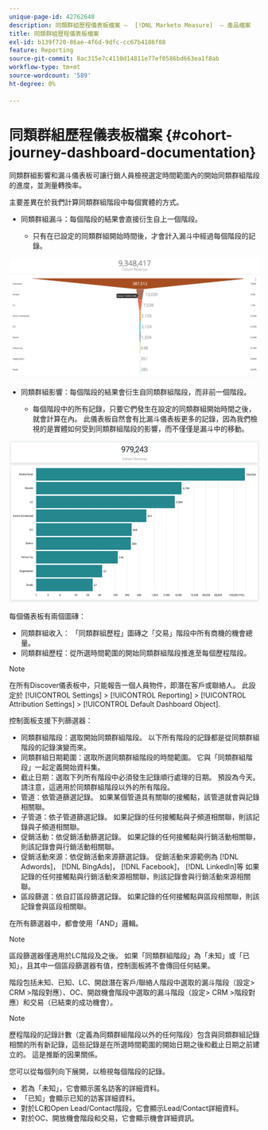 ```yaml
---
unique-page-id: 42762648
description: 同類群組歷程儀表板檔案 —  [!DNL Marketo Measure]  — 產品檔案
title: 同類群組歷程儀表板檔案
exl-id: b139f720-86ae-4f6d-9dfc-cc67b4186f88
feature: Reporting
source-git-commit: 8ac315e7c4110d14811e77ef0586bd663ea1f8ab
workflow-type: tm+mt
source-wordcount: '589'
ht-degree: 0%

---
```


# 同類群組歷程儀表板檔案 {#cohort-journey-dashboard-documentation}

同類群組影響和漏斗儀表板可讓行銷人員檢視選定時間範圍內的開始同類群組階段的進度，並測量轉換率。

主要差異在於我們計算同類群組階段中每個實體的方式。

* 同類群組漏斗：每個階段的結果會直接衍生自上一個階段。

   * 只有在已設定的同類群組開始時間後，才會計入漏斗中經過每個階段的記錄。

![](assets/cohort-journey-dashboard-documentation-1.png)

* 同類群組影響：每個階段的結果會衍生自同類群組階段，而非前一個階段。

   * 每個階段中的所有記錄，只要它們發生在設定的同類群組開始時間之後，就會計算在內。 此儀表板自然會有比漏斗儀表板更多的記錄，因為我們檢視的是實體如何受到同類群組階段的影響，而不僅僅是漏斗中的移動。

![](assets/cohort-journey-dashboard-documentation-2.png)

每個儀表板有兩個圖磚：

* 同類群組收入： 「同類群組歷程」圖磚之「交易」階段中所有商機的機會總量。
* 同類群組歷程：從所選時間範圍的開始同類群組階段推進至每個歷程階段。

>[!NOTE]
>
>在所有Discover儀表板中，只能報告一個人員物件，即潛在客戶或聯絡人。 此設定於 [!UICONTROL Settings] > [!UICONTROL Reporting] > [!UICONTROL Attribution Settings] > [!UICONTROL Default Dashboard Object].

控制面板支援下列篩選器：

* 同類群組階段：選取開始同類群組階段。 以下所有階段的記錄都是從同類群組階段的記錄演變而來。
* 同類群組日期範圍：選取所選同類群組階段的時間範圍。 它與「同類群組階段」一起定義開始資料集。
* 截止日期：選取下列所有階段中必須發生記錄順行處理的日期。 預設為今天。 請注意，這適用於同類群組階段以外的所有階段。
* 管道：依管道篩選記錄。 如果某個管道具有關聯的接觸點，該管道就會與記錄相關聯。
* 子管道：依子管道篩選記錄。 如果記錄的任何接觸點與子頻道相關聯，則該記錄與子頻道相關聯。
* 促銷活動：依促銷活動篩選記錄。 如果記錄的任何接觸點與行銷活動相關聯，則該記錄會與行銷活動相關聯。
* 促銷活動來源：依促銷活動來源篩選記錄。 促銷活動來源範例為 [!DNL Adwords]， [!DNL BingAds]， [!DNL Facebook]， [!DNL LinkedIn]等 如果記錄的任何接觸點與行銷活動來源相關聯，則該記錄會與行銷活動來源相關聯。
* 區段篩選：依自訂區段篩選記錄。 如果記錄的任何接觸點與區段相關聯，則該記錄會與區段相關聯。

在所有篩選器中，都會使用「AND」邏輯。

>[!NOTE]
>
>區段篩選器僅適用於LC階段及之後。 如果「同類群組階段」為「未知」或「已知」，且其中一個區段篩選器有值，控制面板將不會傳回任何結果。

階段包括未知、已知、LC、開啟潛在客戶/聯絡人階段中選取的漏斗階段（設定> CRM >階段對應）、OC、開啟機會階段中選取的漏斗階段（設定> CRM >階段對應）和交易（已結束的成功機會）。

>[!NOTE]
>
>歷程階段的記錄計數（定義為同類群組階段以外的任何階段）包含與同類群組記錄相關的所有新記錄，這些記錄是在所選時間範圍的開始日期之後和截止日期之前建立的。 這是推斷的因果關係。

您可以從每個列向下展開，以檢視每個階段的記錄。

* 若為「未知」，它會顯示匿名訪客的詳細資料。
* 「已知」會顯示已知的訪客詳細資料。
* 對於LC和Open Lead/Contact階段，它會顯示Lead/Contact詳細資料。
* 對於OC、開放機會階段和交易，它會顯示機會詳細資訊。
